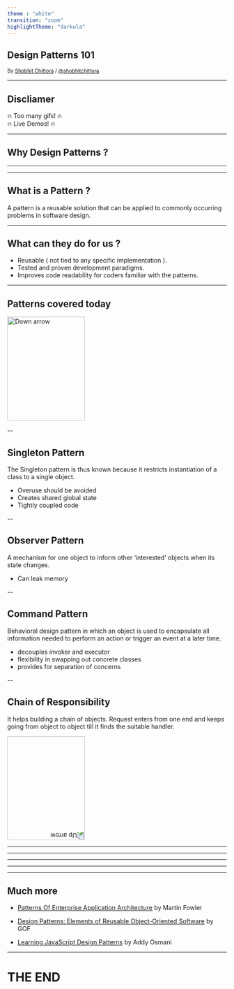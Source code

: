 ```yaml
---
theme : "white"
transition: "zoom"
highlightTheme: "darkula"
---
```


## Design Patterns 101


<small>By [Shobhit Chittora](https://github.com/shobhitchittora) / [@shobhitchittora](https://twitter.com/shobhitchittora)</small>

---

## Discliamer

🔥 Too many gifs! 🔥 <br />
🔥 Live Demos! 🔥 


---

## Why Design Patterns ?

---

<!-- .slide: data-background="https://media.giphy.com/media/Jlt69Ka6SwtH2/giphy.gif" -->

---

## What is a Pattern ?
A pattern is a reusable solution that can be applied to commonly occurring problems in software design.

---

## What can they do for us ?

*  Reusable ( not tied to any specific implementation ).
*  Tested and proven development paradigms.
*  Improves code readability for coders familiar with the patterns. 

---

## Patterns covered today

<a href="#" class="navigate-down">
    <img width="178" height="238" data-src="https://s3.amazonaws.com/hakim-static/reveal-js/arrow.png" alt="Down arrow">
</a>

--

## Singleton Pattern

The Singleton pattern is thus known because it restricts instantiation of a class to a single object. 

* Overuse should be avoided
* Creates shared global state
* Tightly coupled code


--

## Observer Pattern

A mechanism for one object to inform other ‘interested’ objects when its state changes. 

* Can leak memory


--

## Command Pattern

 Behavioral design pattern in which an object is used to encapsulate all information needed to perform an action or trigger an event at a later time.

 * decouples invoker and executor
 * flexibility in swapping out concrete classes
 * provides for separation of concerns
			

--

## Chain of Responsibility

It helps building a chain of objects. Request enters from one end and keeps going from object to object till it finds the suitable handler.


						
<a href="#/2">
    <img width="178" height="238" data-src="https://s3.amazonaws.com/hakim-static/reveal-js/arrow.png" alt="Up arrow" style="transform: rotate(180deg); -webkit-transform: rotate(180deg);">
</a>

---

<!-- .slide: data-background="https://media.giphy.com/media/mFdnWF1RTI7fi/giphy.gif" -->

---

<!-- .slide: data-background="https://media.giphy.com/media/5eulrUg0H9ycE/giphy.gif" -->

---

<!-- .slide: data-background="https://media.giphy.com/media/l0MYDGA3Du1hBR4xG/giphy.gif" -->

---

<!-- .slide: data-background="https://media.giphy.com/media/ulAzjbcBtwDSZqYrZQ/giphy.gif" -->


---

## Much more

*   [Patterns Of Enterprise Application Architecture](https://www.amazon.in/Patterns-Enterprise-Application-Architecture-Signature/dp/0321127420) by Martin Fowler

*   [Design Patterns: Elements of Reusable Object-Oriented Software](https://books.google.com/books/about/Design_Patterns_Elements_of_Reusable_Obj.html?id=K4qv1D-LKhoC&printsec=frontcover&source=kp_read_button) by GOF 

*   [Learning JavaScript Design Patterns](https://addyosmani.com/resources/essentialjsdesignpatterns/book/#commandpatternjavascript) by Addy Osmani

---

<!-- .slide: style="text-align: left;" -->
# THE END

